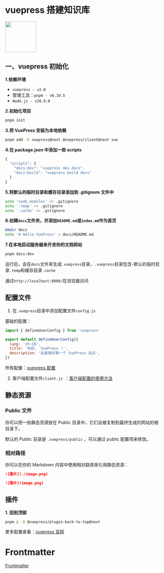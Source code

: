 # vuepress 搭建知识库

<img src="/images/vuepress.png"  width="100px" />

## 一、vuepress 初始化

**1.依赖环境**

- `vuepress - v2.0`
- 管理工具：`pnpm - v8.10.5`
- `Node.js - v20.9.0`

**2.初始化项目**

```bash
pnpm init
```

**3.将 VuePress 安装为本地依赖**

```bash
pnpm add -D vuepress@next @vuepress/client@next vue
```

**4.在 package.json 中添加一些 scripts**

```js
{
  "scripts": {
    "docs:dev": "vuepress dev docs",
    "docs:build": "vuepress build docs"
  }
}
```

**5.将默认的临时目录和缓存目录添加到 .gitignore 文件中**

```bash
echo 'node_modules' >> .gitignore
echo '.temp' >> .gitignore
echo '.cache' >> .gitignore
```

**6.创建`docs`文件夹，并添加`README.md`或`index.md`作为首页**

```bash
mkdir docs
echo '# Hello VuePress' > docs/README.md
```

**7.在本地启动服务器来开发你的文档网站**

```bash
pnpm docs:dev
```

运行后，会在`docs`文件夹生成`.vuepress`目录，`.vuepress`目录包含-默认的临时目录`.temp`和缓存目录`.cache`

通过`http://localhost:8080/`在浏览器访问

## 配置文件

1. 在`.vuepress`目录中添加配置文件`config.js`

基础的配置：

```js
import { defineUserConfig } from 'vuepress'

export default defineUserConfig({
  lang: 'zh-CN',
  title: '你好， VuePress ！',
  description: '这是我的第一个 VuePress 站点',
})
```

所有配置：[vuepress 配置](基础的配置)

2. 客户端配置文件`client.js `：[客户端配置的使用方法](https://vuepress.github.io/zh/advanced/cookbook/usage-of-client-config.html)

## 静态资源

### Public 文件

你可以把一些静态资源放在 Public 目录中，它们会被复制到最终生成的网站的根目录下。

默认的 Public 目录是 `.vuepress/public` ，可以通过 public 配置项来修改。

### 相对路径

你可以在你的 Markdown 内容中使用相对路径来引用静态资源：

```md
![图片](./image.png)

![图片](image.png)
```

## 插件

**1. 回到顶部**

```bash
pnpm i -D @vuepress/plugin-back-to-top@next
```

更多配置查看：[vuepress 官网](https://vuepress.github.io/zh/)

# Frontmatter

[Frontmatter](https://vuepress.github.io/zh/reference/default-theme/frontmatter.html)
